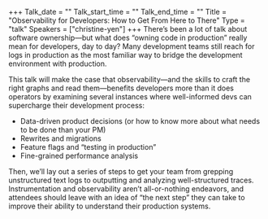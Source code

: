 +++
Talk_date = ""
Talk_start_time = ""
Talk_end_time = ""
Title = "Observability for Developers: How to Get From Here to There"
Type = "talk"
Speakers = ["christine-yen"]
+++
There’s been a lot of talk about software ownership—but what does “owning code in production” really mean for developers, day to day? Many development teams still reach for logs in production as the most familiar way to bridge the development environment with production.

This talk will make the case that observability—and the skills to craft the right graphs and read them—benefits developers more than it does operators by examining several instances where well-informed devs can supercharge their development process:

* Data-driven product decisions (or how to know more about what needs to be done than your PM)
* Rewrites and migrations
* Feature flags and “testing in production”
* Fine-grained performance analysis

Then, we’ll lay out a series of steps to get your team from grepping unstructured text logs to outputting and analyzing well-structured traces. Instrumentation and observability aren’t all-or-nothing endeavors, and attendees should leave with an idea of “the next step” they can take to improve their ability to understand their production systems.
